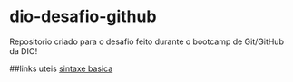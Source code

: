 # dio-desafio-github
Repositorio criado para o desafio feito durante o bootcamp de Git/GitHub da DIO!


##links uteis
[sintaxe basica](https://www.markdownguide.org/getting-started/)
